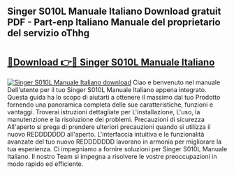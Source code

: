 ## Singer S010L Manuale Italiano Download gratuit PDF - Part-enp Italiano Manuale del proprietario del servizio oThhg

# <h2><a href="http://dffb88b.blite.top/?on=Singer+S010L+Manuale+Italiano">🔗Download 👉🔴 Singer S010L Manuale Italiano</a></h2>

[![Singer S010L Manuale Italiano download](https://i.imgur.com/lujVjoI.png)](http://dffb88b.blite.top/?on=Singer+S010L+Manuale+Italiano)
Ciao e benvenuto nel manuale Dell'utente per il tuo Singer S010L Manuale Italiano appena integrato. Questa guida ha lo scopo di aiutarti a ottenere il massimo dal tuo Prodotto fornendo una panoramica completa delle sue caratteristiche, funzioni e vantaggi. Troverai istruzioni dettagliate per L'installazione, L'uso, la manutenzione e la risoluzione dei problemi. Precauzioni di sicurezza All'aperto si prega di prendere ulteriori precauzioni quando si utilizza il nuovo REDDDDDDD all'aperto. L'interfaccia intuitiva e le funzionalità avanzate del tuo nuovo REDDDDDDD lavorano in armonia per migliorare la tua esperienza. Ci impegniamo a fornire soluzioni per Singer S010L Manuale Italiano. Il nostro Team si impegna a risolvere le vostre preoccupazioni in modo rapido ed efficiente.
